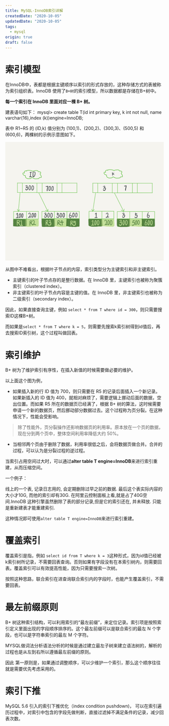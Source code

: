 ```yaml
---
title: MySQL-InnoDB索引详解
createdDate: "2020-10-05"
updatedDate: "2020-10-05"
tags:
  - mysql
origin: true
draft: false
---
```


# 索引模型

在InnoDB中，表都是根据主键顺序以索引的形式存放的，这种存储方式的表被称为索引组织表。InnoDB 使用了`B+树`的索引模型，所以数据都是存储在B+树中。

**每一个索引在 InnoDB 里面对应一棵 B+ 树。**

建表语句如下：
    mysql> create table T(id int primary key, k int not null, name varchar(16),index (k))engine=InnoDB;

表中 R1~R5 的 (ID,k) 值分别为 (100,1)、(200,2)、(300,3)、(500,5) 和 (600,6)，两棵树的示例示意图如下。

![InnoDB 的索引组织结构](./mysql-index-example.png)

从图中不难看出，根据叶子节点的内容，索引类型分为主键索引和非主键索引。

* 主键索引的叶子节点存的是整行数据。在 InnoDB 里，主键索引也被称为聚簇索引（clustered index）。
* 非主键索引的叶子节点内容是主键的值。在 InnoDB 里，非主键索引也被称为二级索引（secondary index）。

因此，如果直接查询主键，例如 `select * from T where id = 300`，则只需要搜索ID这棵B+树。

而如果是`select * from T where k = 5`，则需要先搜索k索引树得到id值后，再去搜索ID索引树，这个过程叫做回表。

# 索引维护

B+ 树为了维护索引有序性，在插入新值的时候需要做必要的维护。

以上面这个图为例，

* 如果插入新的行 ID 值为 700，则只需要在 R5 的记录后面插入一个新记录。如果新插入的 ID 值为 400，就相对麻烦了，需要逻辑上挪动后面的数据，空出位置。而如果 R5 所在的数据页已经满了，根据 B+ 树的算法，这时候需要申请一个新的数据页，然后挪动部分数据过去。这个过程称为页分裂。在这种情况下，性能会受影响。

> 除了性能外，页分裂操作还影响数据页的利用率。原本放在一个页的数据，现在分到两个页中，整体空间利用率降低大约 50%。

* 当相邻两个页由于删除了数据，利用率很低之后，会将数据页做合并。合并的过程，可以认为是分裂过程的逆过程。

当索引占用空间过大时，可以通过**alter table T engine=InnoDB**来进行索引重建，从而压缩空间。

一个例子：

线上的一个表, 记录日志用的, 会定期删除过早之前的数据. 最后这个表实际内容的大小才10G, 而他的索引却有30G. 在阿里云控制面板上看,就是占了40G空间.InnoDB 这种引擎虽然删除了表的部分记录,但是它的索引还在, 并未释放.
只能是重新建表才能重建索引.

这种情况即可使用`alter table T engine=InnoDB`来进行索引重建。

# 覆盖索引

覆盖索引是指，例如 `select id from T where k = 3`这种形式，因为id值已经被k索引树所记录，不需要回表查询。否则如果有字段没有在本索引树内，则需要回表。覆盖索引可以有效提高性能，因为只需要搜索一次树。

按照这种思路，联合索引在进查询联合索引内的字段时，也能产生覆盖索引，不需要回表。

# 最左前缀原则

B+ 树这种索引结构，可以利用索引的“最左前缀”，来定位记录。索引项是按照索引定义里面出现的字段顺序排序的。这个最左前缀可以是联合索引的最左 N 个字段，也可以是字符串索引的最左 M 个字符。

MYSQL做词法分析语法分析的时候是通过建立最左子树来建立语法树的，解析的过程也是从左到右所以遵循最左前缀的原则。

因此 第一原则是，如果通过调整顺序，可以少维护一个索引，那么这个顺序往往就是需要优先考虑采用的。

# 索引下推

MySQL 5.6 引入的索引下推优化（index condition pushdown)， 可以在索引遍历过程中，对索引中包含的字段先做判断，直接过滤掉不满足条件的记录，减少回表次数。

